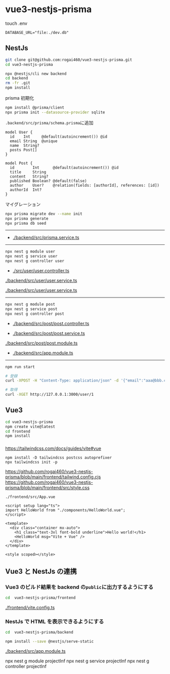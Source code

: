 # vue3-nestjs-prisma

touch .env

```
DATABASE_URL="file:./dev.db"
```

## NestJs

```bash
git clone git@github.com:rogai460/vue3-nestjs-prisma.git
cd vue3-nestjs-prisma
```

```bash
npx @nestjs/cli new backend
cd backend
rm -fr .git
npm install
```

prisma 初期化

```bash
npm install @prisma/client
npx prisma init --datasource-provider sqlite
```

`.backend/src/prisma/schema.prisma`に追加

```prisma
model User {
  id    Int     @default(autoincrement()) @id
  email String  @unique
  name  String?
  posts Post[]
}

model Post {
  id        Int      @default(autoincrement()) @id
  title     String
  content   String?
  published Boolean? @default(false)
  author    User?    @relation(fields: [authorId], references: [id])
  authorId  Int?
}
```

マイグレーション

```bash
npx prisma migrate dev --name init
npx prisma generate
npx prisma db seed
```

---

- [./backend/src/prisma.service.ts](https://github.com/rogai460/vue3-nestjs-prisma/blob/main/backend/src/prisma.service.ts)

---

```bash
npx nest g module user
npx nest g service user
npx nest g controller user
```

- [./src/user/user.controller.ts](https://github.com/rogai460/vue3-nestjs-prisma/blob/main/backend/src/user/user.controller.ts)

[./backend/src/user/user.service.ts](https://github.com/rogai460/vue3-nestjs-prisma/blob/main/backend/src/user/user.service.ts)

[./backend/src/user/user.service.ts](https://github.com/rogai460/vue3-nestjs-prisma/blob/main/backend/src/user/user.module.ts)

---

```bash
npx nest g module post
npx nest g service post
npx nest g controller post
```

- [./backend/src/post/post.controller.ts](https://github.com/rogai460/vue3-nestjs-prisma/blob/main/backend/src/post/post.controller.ts)

- [./backend/src/post/post.service.ts](https://github.com/rogai460/vue3-nestjs-prisma/blob/main/backend/src/post/post.service.ts)

[./backend/src/post/post.module.ts](https://github.com/rogai460/vue3-nestjs-prisma/blob/main/backend/src/post/post.module.ts)

- [./backend/src/app.module.ts](https://github.com/rogai460/vue3-nestjs-prisma/blob/main/backend/src/app.module.ts)

---

```bash
npm run start

# 登録
curl -XPOST -H "Content-Type: application/json" -d '{"email":"aaa@bbb.com","name":"jonson"}' http://127.0.0.1:3000/user

# 取得
curl -XGET http://127.0.0.1:3000/user/1
```

## Vue3

```bash
cd vue3-nestjs-prisma
npm create vite@latest
cd frontend
npm install
```

###

https://tailwindcss.com/docs/guides/vite#vue

```
npm install -D tailwindcss postcss autoprefixer
npx tailwindcss init -p
```

https://github.com/rogai460/vue3-nestjs-prisma/blob/main/frontend/tailwind.config.cjs
https://github.com/rogai460/vue3-nestjs-prisma/blob/main/frontend/src/style.css

`./frontend/src/App.vue`

```vue
<script setup lang="ts">
import HelloWorld from "./components/HelloWorld.vue";
</script>

<template>
  <div class="container mx-auto">
    <h1 class="text-3xl font-bold underline">Hello world!</h1>
    <HelloWorld msg="Vite + Vue" />
  </div>
</template>

<style scoped></style>
```

## Vue3 と NestJs の連携

### Vue3 のビルド結果を backend の`public`に出力するようにする

```bash
cd  vue3-nestjs-prisma/frontend
```

[./frontend/vite.config.ts](https://github.com/rogai460/vue3-nestjs-prisma/blob/main/frontend/vite.config.ts)

### NestJs で HTML を表示できるようにする

```bash
cd  vue3-nestjs-prisma/backend
```

```bash
npm install --save @nestjs/serve-static
```

[./backend/src/app.module.ts](https://github.com/rogai460/vue3-nestjs-prisma/blob/main/backend/src/app.module.ts)

npx nest g module projectInf
npx nest g service projectInf
npx nest g controller projectInf
